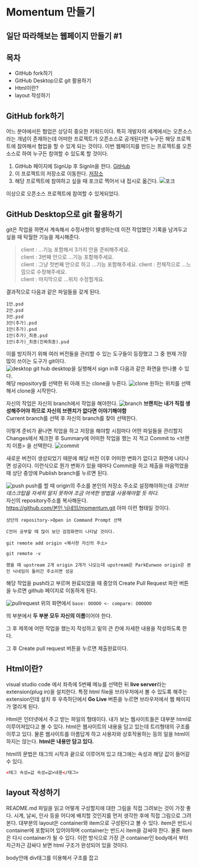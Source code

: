 Momentum 만들기
===

일단 따라해보는 웹페이지 만들기 #1
---

목차
---
- GitHub fork하기
- GitHub Desktop으로 git 활용하기
- Html이란?
- layout 작성하기


GitHub fork하기
---

어느 분야에서든 협업은 상당히 중요한 키워드이다. 특히 개발자의 세계에서는 오픈소스라는 개념이 존재하는데 어떠한 프로젝트가 오픈소스로 공개된다면 누구든 해당 프로젝트에 참여해서 협업을 할 수 있게 되는 것이다. 이번 웹페이지를 만드는 프로젝트를 오픈소스로 하여 누구든 참여할 수 있도록 할 것이다.

1. GitHub 페이지에 SignUp 후 SignIn을 한다. [GitHub](https://github.com)
2. 이 프로젝트의 저장소로 이동한다. [저장소](https://github.com/ParkEunwoo/momentum/tree/mentoring)
3. 해당 프로젝트에 참여하고 싶을 때 포크로 찍어서 내 접시로 옮긴다.
![포크](fork.png)

이상으로 오픈소스 프로젝트에 참여할 수 있게되었다.

GitHub Desktop으로 git 활용하기
---
git은 작업을 하면서 계속해서 수정사항이 발생하는데 이전 작업했던 기록을 남겨두고 싶을 때 탁월한 기능을 제시해준다.  
> client : ...기능 포함해서 3가지 안을 준비해주세요.  
> client : 3번째 안으로 ...기능 포함해주세요.  
> client : 그냥 첫번째 안으로 하고 ...기능 포함해주세요.
> client : 전체적으로 ...느낌으로 수정해주세요.  
> client : 마지막으로 ...위치 수정할게요.  

결과적으로 다음과 같은 파일들을 갖게 된다.
```
1안.psd
2안.psd
3안.psd
3안(추가).psd
1안(추가).psd
1안(추가)_최종.psd
1안(추가)_최종(진짜최종).psd
```
이를 방지하기 위해 여러 버전들을 관리할 수 있는 도구들이 등장했고 그 중 현재 가장 많이 쓰이는 도구가 git이다.  
![desktop](desktop.png)
git hub desktop을 실행해서 sign in후 다음과 같은 화면을 만나볼 수 있다.  
해당 repository를 선택한 뒤 아래 뜨는 clone을 누른다.
![clone](clone.png)
원하는 위치를 선택해서 clone을 시작한다.

자신의 작업은 자신의 branch에서 작업을 해야한다.
![branch](branch.png)
**브랜치는 내가 직접 생성해주어야 하므로 자신의 브랜치가 없다면 이야기해야함**  
Current branch를 선택 후 자신의 branch를 찾아 선택한다.

이렇게 준비가 끝나면 작업을 하고 저장을 해야할 시점마다 어떤 파일들을 관리할지 Changes에서 체크한 후 Summary에 어떠한 작업을 했는 지 적고 Commit to <브랜치 이름> 을 선택한다. 
![commit](commit.png)

새로운 버전이 생성되었기 때문에 해당 버전 이후 어떠한 변화가 없다고 화면에 나타나면 성공이다. 이런식으로 뭔가 변화가 있을 때마다 Commit을 하고 제출을 마음먹었을 때 상단 중앙에 Publish branch를 누르면 된다.

![push](push.png)
push를 할 때 origin의 주소를 본인의 저장소 주소로 설정해야하는데 *깃허브 데스크탑을 자세히 알지 못하여 조금 어색한 방법을 사용해야할 듯 하다.*  
자신의 repository주소를 복사해둔다.  
[https://github.com/본인 닉네임/momentum.git]() 아마 이런 형태일 것이다.
```
상단의 repository->Open in Command Prompt 선택

C언어 공부할 때 많이 보던 검정화면이 나타날 것이다.

git remote add origin <복사한 자신의 주소>

git remote -v

했을 때 upstream 2개 origin 2개가 나오는데 upstream은 ParkEunwoo origin은 본인 닉네임이 들어간 주소이면 성공
```
해당 작업을 push라고 부르며 완료되었을 때 중앙의 Create Pull Request 파란 버튼을 누르면 github 페이지로 이동하게 된다.

![pullrequest](pullrequest.jpg)
위의 화면에서
`base: OOOOO <- compare: OOOOOO` 

의 부분에서 **두 부분 모두 자신의 이름**이어야 한다.

그 후 제목에 어떤 작업을 했는지 작성하고 밑의 큰 칸에 자세한 내용을 작성하도록 한다.

그 후 Create pull request 버튼을 누르면 제출완료이다.

Html이란?
---

visual studio code 에서 좌측에 5번째 메뉴를 선택한 뒤 **live server**라는 extension(plug in)을 설치한다. 특정 html file을 브라우저에서 볼 수 있도록 해주는 extension인데 설치 후 우측하단에서 **Go Live** 버튼을 누르면 브라우저에서 웹 페이지가 열리게 된다.  

Html은 인터넷에서 주고 받는 파일의 형태이다. 내가 보는 웹사이트들은 대부분 html로 이루어져있다고 볼 수 있다. html은 웹사이트의 내용을 담고 있는데 트리형태의 구조를 이루고 있다. 물론 웹사이트를 아름답게 하고 사용자와 상호작용하는 등의 일을 html이 하지는 않는다. **html은 내용만 담고 있다.**  

html의 문법은 태그의 시작과 끝으로 이루어져 있고 태그에는 속성과 해당 값이 들어갈 수 있다. 
```html
<태그 속성=값 속성=값>내용</태그>
```
layout 작성하기
---
README.md 파일을 읽고 어떻게 구성할지에 대한 그림을 직접 그려보는 것이 가장 좋다. 시계, 날씨, 인사 등을 어디에 배치할 것인지를 먼저 생각한 후에 직접 그림으로 그려본다. 대부분의 layout은 container와 item으로 구성된다고 볼 수 있다. item은 반드시 container에 포함되어 있어야하며 container는 반드시 item을 감싸야 한다. 물론 item은 다시 container가 될 수 있다. 이런 방식으로 가장 큰 container인 body에서 부터 차근차근 감싸다 보면 html 구조가 완성되어 있을 것이다.  

body안에 div태그를 이용해서 구조를 잡고 